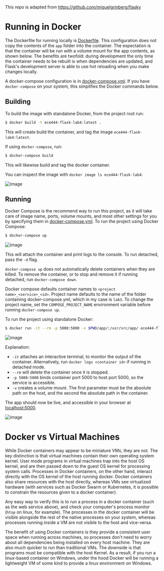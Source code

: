 This repo is adapted from https://github.com/miguelgrinberg/flasky

# Running in Docker
The Dockerfile for running locally is [Dockerfile](Dockerfile). This configuration does not copy the contents of the `app` folder into the container. The expectation is that the container will be run with a volume mount for the app contents, as shown below. The benefits are twofold: during development the only time the container needs to be rebuilt is when dependencies are updated, and Flask's development server is able to use hot reloading when you make changes locally.

A docker-compose configuration is in [docker-compose.yml](docker-compose.yml). If you have `docker-compose` on your system, this simplifies the Docker commands below.

## Building
To build the image with standalone Docker, from the project root run:

```bash
$ docker build -t ece444-flask-lab4:latest .
```

This will create build the container, and tag the image `ece444-flask-lab4:latest`.

If using `docker-compose`, run:

```bash
$ docker-compose build
```

This will likewise build and tag the docker container.

You can inspect the image with `docker image ls ece444-flask-lab4`:

![image](https://user-images.githubusercontent.com/26036279/95507310-3a631280-097f-11eb-8e79-90b95b33629b.png)

## Running
Docker Compose is the recommend way to run this project, as it will take care of image name, ports, volume mounts, and most other settings for you by specifying them in [docker-compose.yml](docker-compose.yml). To run the project using Docker Compose:

```bash
$ docker-compose up
```

![image](https://user-images.githubusercontent.com/26036279/95508533-2cae8c80-0981-11eb-8228-5a5d81f25a51.png)

This will attach the container and print logs to the console. To run detached, pass the `-d` flag.

`docker-compose up` does not automatically delete containers when they are killed. To remove the container, or to stop and remove it if running detached, run `docker-compose down`.

Docker compose defaults container names to `<project name>_<service>_<id>`. Project name defaults to the name of the folder containing docker-compose.yml, which in my case is `lab3`. To change the project name, set the `COMPOSE_PROJECT_NAME` environment variable before running `docker-compose up`.


To run the project using standalone Docker:

```bash
$ docker run -it --rm -p 5000:5000 -v $PWD/app/:/usr/src/app/ ece444-flask-lab4:latest python app.py
```

![image](https://user-images.githubusercontent.com/26036279/95522212-7d31e400-0999-11eb-85a7-d3df54fd58cf.png)

Explanation:
- `-it` attaches an interactive terminal, to monitor the output of the container. Alternatively, run `docker logs <container id>` if running in detached mode.
- `--rm` will delete the container once it is stopped.
- `-p 5000:5000` binds container port 5000 to host port 5000, so the service is accessible.
- `-v` creates a volume mount. The first parameter must be the absolute path on the host, and the second the absolute path in the container.



The app should now be live, and accessible in your browser at [localhost:5000](http://localhost:5000/).

![image](https://user-images.githubusercontent.com/26036279/95508911-b52d2d00-0981-11eb-8421-aa591c5d92ec.png)

# Docker vs Virtual Machines
While Docker containers may appear to be miniature VMs, they are not. The key distinction is that virtual machines contain their own operating system kernel. User mode programs in virtual machines trap into the host OS kernel, and are then passed down to the guest OS kernel for processing system calls. Processes in Docker containers, on the other hand, interact directly with the OS kernel of the host running docker. Docker containers also share resources with the host directly, whereas VMs see virtualized hardware (with services such as Docker Swarm or Kubernetes, it is possible to constrain the resources given to a docker container).

Any easy way to verify this is to run a process in a docker container (such as the web service above), and check your computer's process monitor (`htop` on linux, for example). The processes in the docker container will be visible alongside the rest of the native processes on your system, whereas processes running inside a VM are not visible to the host and vice-versa.

The benefit of using Docker containers is they provide a consistent user space when running across machines, so processes don't need to worry about all dependencies being installed on every host machine. They are also much quicker to run than traditional VMs. The downside is that programs must be compatible with the host Kernel. As a result, if you run a linux-based container on Windows, under the hood Docker will be running a lightweight VM of some kind to provide a linux environment on Windows.
